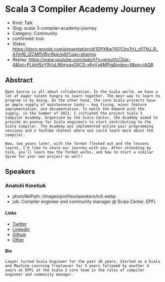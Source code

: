 # Scala 3 Compiler Academy Journey

- Kind: Talk
- Slug: scala-3-compiler-academy-journey
- Category: Community
- confirmed: true
- Slides: https://docs.google.com/presentation/d/1DPX8w7I07CIm7rU_z5TNJ_R_A7mf6_lZCMfIVBvrRpk/edit?usp=sharing
- Replay: https://www.youtube.com/watch?v=wmuVcCSsk-4&list=PLjkHSzY9VuL96myavOIICS-x6yVyAMPjg&index=9&pp=iAQB

## Abstract

```
Open Source is all about collaboration. In the Scala world, we have a lot of eager talent hungry to learn together. The best way to learn to program is by doing. On the other hand, the core Scala projects have an ample supply of maintenance tasks – bug fixing, minor feature implementation, and documentation. To match the demand with the supply, in the Summer of 2021, I initiated the project Scala 3 Compiler Academy. Organized by the Scala Center, the Academy aimed to provide an avenue for Scala engineers to start contributing to the Scala Compiler. The Academy was implemented online pair programming sessions and a YouTube channel where one could learn more about the compiler.

Now, two years later, with the format fleshed out and the lessons learnt, I’d like to share our journey with you. After attending my talk, you’ll learn how the format works, and how to start a similar Spree for your own project as well!
```

## Speakers

### Anatolii Kmetiuk

- photoRelPath: /images/profiles/speakers/toli.webp
- job: Compiler engineer and community manager @ Scala Center, EPFL

#### Links

- [Twitter](https://twitter.com/akmetiuk)
- [Linkedin](https://www.linkedin.com/in/akmetiuk)
- [Github](https://github.com/anatoliykmetyuk)
- [Other](https://akmetiuk.com)

#### Bio

```
Lawyer turned Scala Engineer for the past 10 years. Started as a Scala and Machine Learning freelancer for 5 years followed by another 4 years at EPFL at the Scala 3 core team in the roles of compiler engineer and community manager.
```
